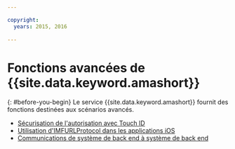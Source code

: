 ```yaml
---

copyright:
  years: 2015, 2016
  
---
```


# Fonctions avancées de {{site.data.keyword.amashort}}
{: #before-you-begin}
Le service {{site.data.keyword.amashort}} fournit des fonctions destinées aux scénarios avancés.
* [Sécurisation de l'autorisation avec Touch ID](advanced-topics-touchid.html)
* [Utilisation d'IMFURLProtocol dans les applications iOS](advanced-topics-IMFURLProtocol.html)
* [Communications de système de back end à système de back end](advanced-topics-oauthsdk.html)
